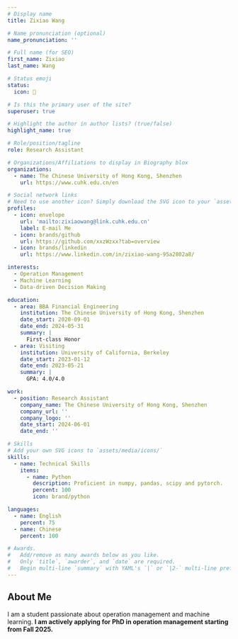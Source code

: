 ```yaml
---
# Display name
title: Zixiao Wang

# Name pronunciation (optional)
name_pronunciation: ''

# Full name (for SEO)
first_name: Zixiao
last_name: Wang

# Status emoji
status:
  icon: 👾

# Is this the primary user of the site?
superuser: true

# Highlight the author in author lists? (true/false)
highlight_name: true

# Role/position/tagline
role: Research Assistant

# Organizations/Affiliations to display in Biography blox
organizations:
  - name: The Chinese University of Hong Kong, Shenzhen
    url: https://www.cuhk.edu.cn/en

# Social network links
# Need to use another icon? Simply download the SVG icon to your `assets/media/icons/` folder.
profiles:
  - icon: envelope
    url: 'mailto:zixiaowang@link.cuhk.edu.cn'
    label: E-mail Me
  - icon: brands/github
    url: https://github.com/xxzWzxx?tab=overview
  - icon: brands/linkedin
    url: https://www.linkedin.com/in/zixiao-wang-95a2802a8/

interests:
  - Operation Management
  - Machine Learning
  - Data-driven Decision Making

education:
  - area: BBA Financial Engineering
    institution: The Chinese University of Hong Kong, Shenzhen
    date_start: 2020-09-01
    date_end: 2024-05-31
    summary: |
      First-class Honor
  - area: Visiting
    institution: University of California, Berkeley
    date_start: 2023-01-12
    date_end: 2023-05-21
    summary: |
      GPA: 4.0/4.0

work:
  - position: Research Assistant
    company_name: The Chinese University of Hong Kong, Shenzhen
    company_url: ''
    company_logo: ''
    date_start: 2024-06-01
    date_end: ''

# Skills
# Add your own SVG icons to `assets/media/icons/`
skills:
  - name: Technical Skills
    items:
      - name: Python
        description: Proficient in numpy, pandas, scipy and pytorch.
        percent: 100
        icon: brand/python

languages:
  - name: English
    percent: 75
  - name: Chinese
    percent: 100

# Awards.
#   Add/remove as many awards below as you like.
#   Only `title`, `awarder`, and `date` are required.
#   Begin multi-line `summary` with YAML's `|` or `|2-` multi-line prefix and indent 2 spaces below.
---
```

## About Me

I am a student passionate about operation management and machine learning. **I am actively applying for PhD in operation management starting from Fall 2025.**
